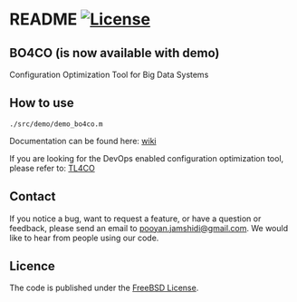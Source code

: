 # README [![License](https://img.shields.io/pypi/l/Django.svg)](https://github.com/dice-project/DICE-Configuration-BO4CO/blob/master/LICENSE.txt)

## BO4CO (is now available with demo)
Configuration Optimization Tool for Big Data Systems

## How to use
```
./src/demo/demo_bo4co.m
```

Documentation can be found here:
[wiki](https://github.com/dice-project/DICE-Configuration-BO4CO/wiki)

If you are looking for the DevOps enabled configuration optimization tool, please refer to:
[TL4CO](https://github.com/dice-project/DICE-Configuration-TL4CO)


## Contact

If you notice a bug, want to request a feature, or have a question or feedback, please send an email to pooyan.jamshidi@gmail.com. We would like to hear from people using our code.

## Licence

The code is published under the [FreeBSD License](https://github.com/dice-project/DICE-Configuration-BO4CO/blob/master/LICENSE.txt).
